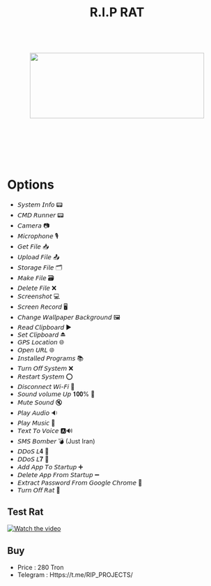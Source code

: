 <h1 align="center" font_size = "50">
 <br>
 R.I.P RAT
 <br>
</h1>
<h2 alihn="center">
 <br> 
  <p align="center"><img src="https://ripfckety.github.io/images/R.I.P.png" width="400px" height="150px" ></p><br>
 <br>
</br>


# Options
 * 𝘚𝘺𝘴𝘵𝘦𝘮 𝘐𝘯𝘧𝘰 📟
 * 𝘊𝘔𝘋 𝘙𝘶𝘯𝘯𝘦𝘳 📟
 * 𝘊𝘢𝘮𝘦𝘳𝘢 📷
 * 𝘔𝘪𝘤𝘳𝘰𝘱𝘩𝘰𝘯𝘦 🎙
 * 𝘎𝘦𝘵 𝘍𝘪𝘭𝘦 📥
 * 𝘜𝘱𝘭𝘰𝘢𝘥 𝘍𝘪𝘭𝘦 📤
 * 𝘚𝘵𝘰𝘳𝘢𝘨𝘦 𝘍𝘪𝘭𝘦 🗂
 * 𝘔𝘢𝘬𝘦 𝘍𝘪𝘭𝘦 🗃
 * 𝘋𝘦𝘭𝘦𝘵𝘦 𝘍𝘪𝘭𝘦 ❌
 * 𝘚𝘤𝘳𝘦𝘦𝘯𝘴𝘩𝘰𝘵 💻
 * 𝘚𝘤𝘳𝘦𝘦𝘯 𝘙𝘦𝘤𝘰𝘳𝘥 🖥
 * 𝘊𝘩𝘢𝘯𝘨𝘦 𝘞𝘢𝘭𝘭𝘱𝘢𝘱𝘦𝘳 𝘉𝘢𝘤𝘬𝘨𝘳𝘰𝘶𝘯𝘥 🖼
 * 𝘙𝘦𝘢𝘥 𝘊𝘭𝘪𝘱𝘣𝘰𝘢𝘳𝘥 ▶️
 * 𝘚𝘦𝘵 𝘊𝘭𝘪𝘱𝘣𝘰𝘢𝘳𝘥 ⏏️
 * 𝘎𝘗𝘚 𝘓𝘰𝘤𝘢𝘵𝘪𝘰𝘯 🌐
 * 𝘖𝘱𝘦𝘯 𝘜𝘙𝘓 🌐
 * 𝘐𝘯𝘴𝘵𝘢𝘭𝘭𝘦𝘥 𝘗𝘳𝘰𝘨𝘳𝘢𝘮𝘴 📚
 * 𝘛𝘶𝘳𝘯 𝘖𝘧𝘧 𝘚𝘺𝘴𝘵𝘦𝘮 ❌
 * 𝘙𝘦𝘴𝘵𝘢𝘳𝘵 𝘚𝘺𝘴𝘵𝘦𝘮 ⭕️
 * 𝘋𝘪𝘴𝘤𝘰𝘯𝘯𝘦𝘤𝘵 𝘞𝘪-𝘍𝘪 🚫 
 * 𝘚𝘰𝘶𝘯𝘥 𝘷𝘰𝘭𝘶𝘮𝘦 𝘜𝘱 𝟏𝟎𝟎% 💯 
 * 𝘔𝘶𝘵𝘦 𝘚𝘰𝘶𝘯𝘥 🔇
 * 𝘗𝘭𝘢𝘺 𝘈𝘶𝘥𝘪𝘰 🔉
 * 𝘗𝘭𝘢𝘺 𝘔𝘶𝘴𝘪𝘤 🎵
 * 𝘛𝘦𝘹𝘵 𝘛𝘰 𝘝𝘰𝘪𝘤𝘦 🅰️🔊
 * 𝘚𝘔𝘚 𝘉𝘰𝘮𝘣𝘦𝘳 💣 (Just Iran)
 * 𝘋𝘋𝘰𝘚 𝘓𝟒 📡
 * 𝘋𝘋𝘰𝘚 𝘓𝟕 📡
 * 𝘈𝘥𝘥 𝘈𝘱𝘱 𝘛𝘰 𝘚𝘵𝘢𝘳𝘵𝘶𝘱 ➕
 * 𝘋𝘦𝘭𝘦𝘵𝘦 𝘈𝘱𝘱 𝘍𝘳𝘰𝘮 𝘚𝘵𝘢𝘳𝘵𝘶𝘱 ➖
 * 𝘌𝘹𝘵𝘳𝘢𝘤𝘵 𝘗𝘢𝘴𝘴𝘸𝘰𝘳𝘥 𝘍𝘳𝘰𝘮 𝘎𝘰𝘰𝘨𝘭𝘦 𝘊𝘩𝘳𝘰𝘮𝘦 🔐
 * 𝘛𝘶𝘳𝘯 𝘖𝘧𝘧 𝘙𝘢𝘵 🔴

## Test Rat     
 [![Watch the video](https://i.imgur.com/vKb2F1B.png)](https://youtu.be/vt5fpE0bzSY)



## Buy
* Price : 280 Tron
* Telegram : Https://t.me/RIP_PROJECTS/
